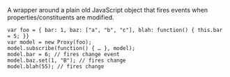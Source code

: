 A wrapper around a plain old JavaScript object that fires events when properties/constituents are modified.

    var foo = { bar: 1, baz: ["a", "b", "c"], blah: function() { this.bar = 5; }}
    var model = new Proxy(foo);
    model.subscribe(function() { … }, model);
    model.bar = 6; // fires change event
    model.baz.set(1, "B"); // fires change
    model.blah(55); // fires change